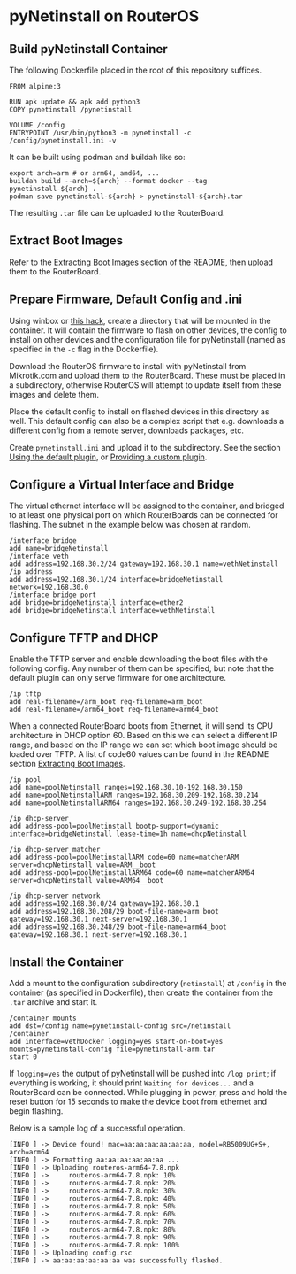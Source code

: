 # pyNetinstall on RouterOS

## Build pyNetinstall Container

The following Dockerfile placed in the root of this repository suffices.

```
FROM alpine:3

RUN apk update && apk add python3
COPY pynetinstall /pynetinstall

VOLUME /config
ENTRYPOINT /usr/bin/python3 -m pynetinstall -c /config/pynetinstall.ini -v
```

It can be built using podman and buildah like so:

```
export arch=arm # or arm64, amd64, ...
buildah build --arch=${arch} --format docker --tag pynetinstall-${arch} .
podman save pynetinstall-${arch} > pynetinstall-${arch}.tar
```

The resulting `.tar` file can be uploaded to the RouterBoard.

## Extract Boot Images

Refer to the [Extracting Boot Images] section of the README, then upload them
to the RouterBoard.

[Extracting Boot Images]: ../README.md#extracting-boot-images

## Prepare Firmware, Default Config and .ini

Using winbox or [this hack], create a directory that will be mounted in the
container. It will contain the firmware to flash on other devices, the config
to install on other devices and the configuration file for pyNetinstall (named
as specified in the `-c` flag in the Dockerfile).

[this hack]: https://forum.mikrotik.com/viewtopic.php?t=102769#p989260

Download the RouterOS firmware to install with pyNetinstall from Mikrotik.com
and upload them to the RouterBoard. These must be placed in a subdirectory,
otherwise RouterOS will attempt to update itself from these images and delete
them.

Place the default config to install on flashed devices in this directory as
well. This default config can also be a complex script that e.g. downloads a
different config from a remote server, downloads packages, etc.

Create `pynetinstall.ini` and upload it to the subdirectory. See the section
[Using the default plugin], or [Providing a custom plugin].

[Using the default plugin]: ../README.md#using-the-default-plugin
[Providing a custom plugin]: ../README.md#providing-a-custom-plugin


## Configure a Virtual Interface and Bridge

The virtual ethernet interface will be assigned to the container, and bridged
to at least one physical port on which RouterBoards can be connected for
flashing. The subnet in the example below was chosen at random.

```
/interface bridge
add name=bridgeNetinstall
/interface veth
add address=192.168.30.2/24 gateway=192.168.30.1 name=vethNetinstall
/ip address
add address=192.168.30.1/24 interface=bridgeNetinstall network=192.168.30.0
/interface bridge port
add bridge=bridgeNetinstall interface=ether2
add bridge=bridgeNetinstall interface=vethNetinstall
```

## Configure TFTP and DHCP

Enable the TFTP server and enable downloading the boot files with the following
config. Any number of them can be specified, but note that the default plugin
can only serve firmware for one architecture.

```
/ip tftp
add real-filename=/arm_boot req-filename=arm_boot
add real-filename=/arm64_boot req-filename=arm64_boot
```

When a connected RouterBoard boots from Ethernet, it will send its CPU
architecture in DHCP option 60. Based on this we can select a different IP
range, and based on the IP range we can set which boot image should be loaded
over TFTP. A list of code60 values can be found in the README section
[Extracting Boot Images].

```
/ip pool
add name=poolNetinstall ranges=192.168.30.10-192.168.30.150
add name=poolNetinstallARM ranges=192.168.30.209-192.168.30.214
add name=poolNetinstallARM64 ranges=192.168.30.249-192.168.30.254

/ip dhcp-server
add address-pool=poolNetinstall bootp-support=dynamic interface=bridgeNetinstall lease-time=1h name=dhcpNetinstall

/ip dhcp-server matcher
add address-pool=poolNetinstallARM code=60 name=matcherARM server=dhcpNetinstall value=ARM__boot
add address-pool=poolNetinstallARM64 code=60 name=matcherARM64 server=dhcpNetinstall value=ARM64__boot

/ip dhcp-server network
add address=192.168.30.0/24 gateway=192.168.30.1
add address=192.168.30.208/29 boot-file-name=arm_boot gateway=192.168.30.1 next-server=192.168.30.1
add address=192.168.30.248/29 boot-file-name=arm64_boot gateway=192.168.30.1 next-server=192.168.30.1
```

## Install the Container

Add a mount to the configuration subdirectory (`netinstall`) at `/config` in
the container (as specified in Dockerfile), then create the container from the
`.tar` archive and start it.

```
/container mounts
add dst=/config name=pynetinstall-config src=/netinstall
/container
add interface=vethDocker logging=yes start-on-boot=yes mounts=pynetinstall-config file=pynetinstall-arm.tar
start 0
```

If `logging=yes` the output of pyNetinstall will be pushed into `/log print`;
if everything is working, it should print `Waiting for devices...` and a
RouterBoard can be connected. While plugging in power, press and hold the reset
button for 15 seconds to make the device boot from ethernet and begin flashing.

Below is a sample log of a successful operation.

```
[INFO ] -> Device found! mac=aa:aa:aa:aa:aa:aa, model=RB5009UG+S+, arch=arm64
[INFO ] -> Formatting aa:aa:aa:aa:aa:aa ...
[INFO ] -> Uploading routeros-arm64-7.8.npk
[INFO ] ->     routeros-arm64-7.8.npk: 10%
[INFO ] ->     routeros-arm64-7.8.npk: 20%
[INFO ] ->     routeros-arm64-7.8.npk: 30%
[INFO ] ->     routeros-arm64-7.8.npk: 40%
[INFO ] ->     routeros-arm64-7.8.npk: 50%
[INFO ] ->     routeros-arm64-7.8.npk: 60%
[INFO ] ->     routeros-arm64-7.8.npk: 70%
[INFO ] ->     routeros-arm64-7.8.npk: 80%
[INFO ] ->     routeros-arm64-7.8.npk: 90%
[INFO ] ->     routeros-arm64-7.8.npk: 100%
[INFO ] -> Uploading config.rsc
[INFO ] -> aa:aa:aa:aa:aa:aa was successfully flashed.
```
